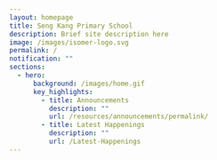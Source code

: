 ```yaml
---
layout: homepage
title: Seng Kang Primary School
description: Brief site description here
image: /images/isomer-logo.svg
permalink: /
notification: ""
sections:
  - hero:
      background: /images/home.gif
      key_highlights:
        - title: Announcements
          description: ""
          url: /resources/announcements/permalink/
        - title: Latest Happenings
          description: ""
          url: /Latest-Happenings
---
```

